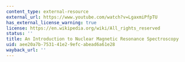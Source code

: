 ```yaml
---
content_type: external-resource
external_url: https://www.youtube.com/watch?v=LgaxmiPfpTU
has_external_license_warning: true
license: https://en.wikipedia.org/wiki/All_rights_reserved
status: ''
title: An Introduction to Nuclear Magnetic Resonance Spectroscopy
uid: aee20a7b-7531-41e2-9efc-abead6a61e28
wayback_url: ''
---
```

